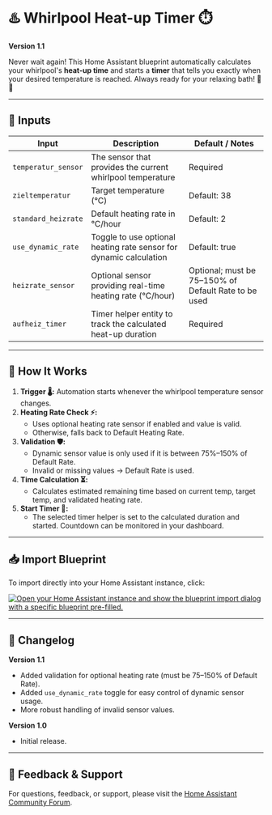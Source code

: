 # ♨️ Whirlpool Heat-up Timer ⏱️

**Version 1.1**

Never wait again! This Home Assistant blueprint automatically calculates your whirlpool's **heat-up time** and starts a **timer** that tells you exactly when your desired temperature is reached. Always ready for your relaxing bath! 🛀✨

---

## 🔧 Inputs

| Input | Description | Default / Notes |
|-------|-------------|----------------|
| `temperatur_sensor` | The sensor that provides the current whirlpool temperature | Required |
| `zieltemperatur` | Target temperature (°C) | Default: 38 |
| `standard_heizrate` | Default heating rate in °C/hour | Default: 2 |
| `use_dynamic_rate` | Toggle to use optional heating rate sensor for dynamic calculation | Default: true |
| `heizrate_sensor` | Optional sensor providing real-time heating rate (°C/hour) | Optional; must be 75–150% of Default Rate to be used |
| `aufheiz_timer` | Timer helper entity to track the calculated heat-up duration | Required |

---

## 🧠 How It Works

1. **Trigger 🌡️:** Automation starts whenever the whirlpool temperature sensor changes.  
2. **Heating Rate Check ⚡:**  
   - Uses optional heating rate sensor if enabled and value is valid.  
   - Otherwise, falls back to Default Heating Rate.  
3. **Validation 🛡️:**  
   - Dynamic sensor value is only used if it is between 75%–150% of Default Rate.  
   - Invalid or missing values → Default Rate is used.  
4. **Time Calculation ⏳:**  
   - Calculates estimated remaining time based on current temp, target temp, and validated heating rate.  
5. **Start Timer 🚀:**  
   - The selected timer helper is set to the calculated duration and started. Countdown can be monitored in your dashboard.

---

## 📥 Import Blueprint

To import directly into your Home Assistant instance, click:

[![Open your Home Assistant instance and show the blueprint import dialog with a specific blueprint pre-filled.](https://community-assets.home-assistant.io/original/4X/d/7/6/d7625545838a4970873f3a996172212440b7e0ae.svg
)](https://my.home-assistant.io/redirect/blueprint_import/?blueprint_url=https%3A%2F%2Fraw.githubusercontent.com%2Fps915%2Fha-blueprints%2Frefs%2Fheads%2Fmain%2Fwhirlpool_heatup_timer%2Fwhirlpool_heatup_timer.yaml)

---

## 📜 Changelog



**Version 1.1**  
- Added validation for optional heating rate (must be 75–150% of Default Rate).  
- Added `use_dynamic_rate` toggle for easy control of dynamic sensor usage.  
- More robust handling of invalid sensor values.  

**Version 1.0**  
- Initial release.


---

## 💬 Feedback & Support

For questions, feedback, or support, please visit the [Home Assistant Community Forum](https://community.home-assistant.io/).
